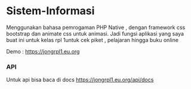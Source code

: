 # Sistem-Informasi
Menggunakan bahasa pemrogaman PHP Native , dengan framework css bootstrap dan animate css untuk animasi.
Jadi fungsi aplikasi yang saya buat ini untuk kelas rpl 1untuk cek piket , pelajaran hingga buku online

Demo :
https://jongrpl1.eu.org

### API
Untuk api bisa baca di docs https://jongrpl1.eu.org/api/docs
